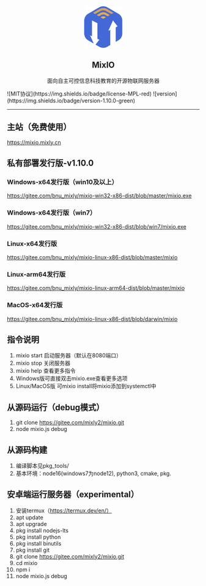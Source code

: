 <p align="center">
  <a href="https://mixio.mixly.cn">
    <img src="img/shortcut.png" width="100" alt="MixIO">
  </a>
</p>
<h2 align="center">MixIO</h2>
<p align="center">
  面向自主可控信息科技教育的开源物联网服务器
</p>
![MIT协议](https://img.shields.io/badge/license-MPL-red)
![version](https://img.shields.io/badge/version-1.10.0-green)

---

## 主站（免费使用）
https://mixio.mixly.cn

## 私有部署发行版-v1.10.0

### Windows-x64发行版（win10及以上）
https://gitee.com/bnu_mixly/mixio-win32-x86-dist/blob/master/mixio.exe

### Windows-x64发行版（win7）
https://gitee.com/bnu_mixly/mixio-win32-x86-dist/blob/win7/mixio.exe

### Linux-x64发行版
https://gitee.com/bnu_mixly/mixio-linux-x86-dist/blob/master/mixio

### Linux-arm64发行版
https://gitee.com/bnu_mixly/mixio-linux-arm64-dist/blob/master/mixio

### MacOS-x64发行版
https://gitee.com/bnu_mixly/mixio-linux-x86-dist/blob/darwin/mixio


## 指令说明
1. mixio start 启动服务器（默认在8080端口）
2. mixio stop 关闭服务器
3. mixio help 查看更多指令
4. Windows版可直接双击mixio.exe查看更多选项
5. Linux/MacOS版 可mixio install将mixio添加到systemctl中

## 从源码运行（debug模式）
1. git clone https://gitee.com/mixly2/mixio.git
2. node mixio.js debug

## 从源码构建
1. 编译脚本见pkg_tools/
2. 基本环境：node16(windows7为node12), python3, cmake, pkg.

## 安卓端运行服务器（experimental）
1. 安装termux（https://termux.dev/en/）
2. apt update
3. apt upgrade
4. pkg install nodejs-lts
5. pkg install python
6. pkg install binutils
7. pkg install git
8. git clone https://gitee.com/mixly2/mixio.git
9. cd mixio
10. npm i
11. node mixio.js debug
